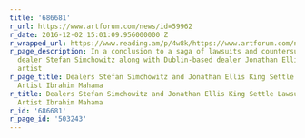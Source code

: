```yaml
---
title: '686681'
r_url: https://www.artforum.com/news/id=59962
r_date: 2016-12-02 15:01:09.956000000 Z
r_wrapped_url: https://www.reading.am/p/4w8k/https://www.artforum.com/news/id=59962
r_page_description: In a conclusion to a saga of lawsuits and countersuits, the controversial
  dealer Stefan Simchowitz along with Dublin-based dealer Jonathan Ellis King and
  artist
r_page_title: Dealers Stefan Simchowitz and Jonathan Ellis King Settle Lawsuit Against
  Artist Ibrahim Mahama
r_title: Dealers Stefan Simchowitz and Jonathan Ellis King Settle Lawsuit Against
  Artist Ibrahim Mahama
r_id: '686681'
r_page_id: '503243'
---
```


